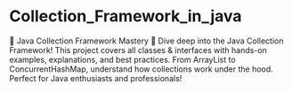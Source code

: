 # Collection_Framework_in_java
🚀 Java Collection Framework Mastery 🚀 Dive deep into the Java Collection Framework! This project covers all classes &amp; interfaces with hands-on examples, explanations, and best practices. From ArrayList to ConcurrentHashMap, understand how collections work under the hood. Perfect for Java enthusiasts and professionals!
